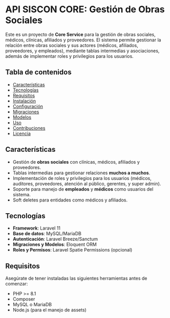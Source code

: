 # API SISCON CORE: Gestión de Obras Sociales

Este es un proyecto de **Core Service** para la gestión de obras sociales, médicos, clínicas, afiliados y proveedores. El sistema permite gestionar la relación entre obras sociales y sus actores (médicos, afiliados, proveedores, y empleados), mediante tablas intermedias y asociaciones, además de implementar roles y privilegios para los usuarios.

## Tabla de contenidos

- [Características](#características)
- [Tecnologías](#tecnologías)
- [Requisitos](#requisitos)
- [Instalación](#instalación)
- [Configuración](#configuración)
- [Migraciones](#migraciones)
- [Modelos](#modelos)
- [Uso](#uso)
- [Contribuciones](#contribuciones)
- [Licencia](#licencia)

## Características

- Gestión de **obras sociales** con clínicas, médicos, afiliados y proveedores.
- Tablas intermedias para gestionar relaciones **muchos a muchos**.
- Implementación de roles y privilegios para los usuarios (médicos, auditores, proveedores, atención al público, gerentes, y super admin).
- Soporte para manejo de **empleados** y **médicos** como usuarios del sistema.
- Soft deletes para entidades como médicos y afiliados.

## Tecnologías

- **Framework**: Laravel 11
- **Base de datos**: MySQL/MariaDB
- **Autenticación**: Laravel Breeze/Sanctum
- **Migraciones y Modelos**: Eloquent ORM
- **Roles y Permisos**: Laravel Spatie Permissions (opcional)

## Requisitos

Asegúrate de tener instaladas las siguientes herramientas antes de comenzar:

- PHP >= 8.1
- Composer
- MySQL o MariaDB
- Node.js (para el manejo de assets)
